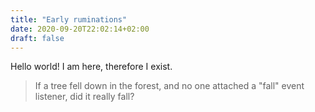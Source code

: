 ```yaml
---
title: "Early ruminations"
date: 2020-09-20T22:02:14+02:00
draft: false
---
```


Hello world!
I am here, therefore I exist.

> If a tree fell down in the forest, and no one attached a "fall" event listener, did it really fall?